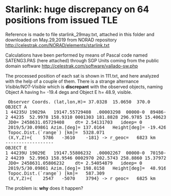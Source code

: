 # Starlink: huge discrepancy on 64 positions from issued TLE 

Reference is made to file starlink_29may.txt, attached in this folder and downloaded on May.29,2019 from NORAD repository http://celestrak.com/NORAD/elements/starlink.txt

Calculations have been performed by means of Pascal code named SATENG3.PAS (here attached) through SGP Units coming from the public domain software http://celestrak.com/software/vallado-sw.php

The processed position of each sat is shown in 111.txt, and here analyzed with the help of a couple of them. There is a strange alternance <i>Visible/NOT-Visible</i> which is <b>discrepant</b> with the observed objects, naming Object A having h= -19.4 degs and Object E h= 48.9, visible.
<PRE>
 Observer Coords. (lat,lon,H)= 37.0328  15.0650  370.0
OBJECT A                
1 44235U 19029A   19147.55729408  .00003298  00000-0  89486-4 0  9992
2 44235  52.9978 158.9310 0001303 181.8828 296.9785 15.40623568  1490
 JD0= 2458631.05729408    dt= 2.54131703   ideep= 0
 2019/5/30.09861 Azim.[deg]= 137.0164   Height[deg]= -19.4264   NOT-Visible
 Topoc.Dist.(`range`) [km]=  5328.071
 (X,Y,Z)={    5786   -3610    -181} -> r_geoc=   6823 km
------------------
OBJECT E                
1 44239U 19029E   19147.55806232  .00002267  00000-0  70150-4 0  9990
2 44239  52.9963 158.9546 0002970 202.5743 258.8860 15.37972393  1497
 JD0= 2458631.05806232    dt= 2.54054879   ideep= 0
 2019/5/30.09861 Azim.[deg]= 198.0158   Height[deg]=  48.9160   Visible
 Topoc.Dist.(`range`) [km]=   587.309
 (X,Y,Z)={    2547   -5070    3794} -> r_geoc=   6825 km
</PRE>

The problem is: <b>why</b> does it happen?
